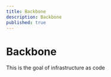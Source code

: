```yaml
---
title: Backbone
description: Backbone
published: true
---
```


# Backbone
This is the goal of infrastructure as code